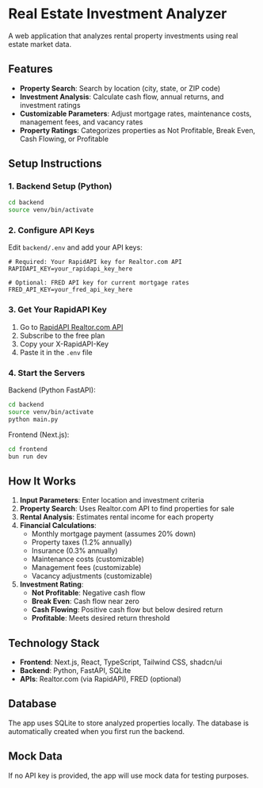 # Real Estate Investment Analyzer

A web application that analyzes rental property investments using real estate market data.

## Features

- **Property Search**: Search by location (city, state, or ZIP code)
- **Investment Analysis**: Calculate cash flow, annual returns, and investment ratings
- **Customizable Parameters**: Adjust mortgage rates, maintenance costs, management fees, and vacancy rates
- **Property Ratings**: Categorizes properties as Not Profitable, Break Even, Cash Flowing, or Profitable

## Setup Instructions

### 1. Backend Setup (Python)

```bash
cd backend
source venv/bin/activate
```

### 2. Configure API Keys

Edit `backend/.env` and add your API keys:

```env
# Required: Your RapidAPI key for Realtor.com API
RAPIDAPI_KEY=your_rapidapi_key_here

# Optional: FRED API key for current mortgage rates
FRED_API_KEY=your_fred_api_key_here
```

### 3. Get Your RapidAPI Key

1. Go to [RapidAPI Realtor.com API](https://rapidapi.com/apidojo/api/realtor/)
2. Subscribe to the free plan
3. Copy your X-RapidAPI-Key
4. Paste it in the `.env` file

### 4. Start the Servers

Backend (Python FastAPI):
```bash
cd backend
source venv/bin/activate
python main.py
```

Frontend (Next.js):
```bash
cd frontend
bun run dev
```

## How It Works

1. **Input Parameters**: Enter location and investment criteria
2. **Property Search**: Uses Realtor.com API to find properties for sale
3. **Rental Analysis**: Estimates rental income for each property
4. **Financial Calculations**: 
   - Monthly mortgage payment (assumes 20% down)
   - Property taxes (1.2% annually)
   - Insurance (0.3% annually)
   - Maintenance costs (customizable)
   - Management fees (customizable)
   - Vacancy adjustments (customizable)
5. **Investment Rating**: 
   - **Not Profitable**: Negative cash flow
   - **Break Even**: Cash flow near zero
   - **Cash Flowing**: Positive cash flow but below desired return
   - **Profitable**: Meets desired return threshold

## Technology Stack

- **Frontend**: Next.js, React, TypeScript, Tailwind CSS, shadcn/ui
- **Backend**: Python, FastAPI, SQLite
- **APIs**: Realtor.com (via RapidAPI), FRED (optional)

## Database

The app uses SQLite to store analyzed properties locally. The database is automatically created when you first run the backend.

## Mock Data

If no API key is provided, the app will use mock data for testing purposes.

